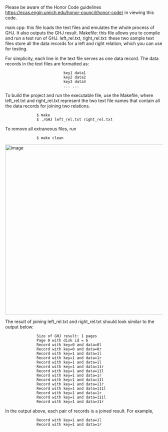 Please be aware of the Honor Code guidelines https://ecas.engin.umich.edu/honor-council/honor-code/ in viewing this code.

main.cpp: this file loads the text files and emulates the whole process of GHJ. It also outputs the GHJ result.
Makefile: this file allows you to compile and run a test run of GHJ.
left_rel.txt, right_rel.txt: these two sample text files store all the data records for a left and right relation, which you can use for testing. 

For simplicity, each line in the text file serves as one data record. The data records in the text files are formatted as:
                              
                              key1 data1
                              key2 data2
                              key3 data3
                              ... ...

To build the project and run the executable file, use the Makefile, 
where left_rel.txt and right_rel.txt represent the two text file names that contain all the data records for joining two relations.

                  $ make
                  $ ./GHJ left_rel.txt right_rel.txt

To remove all extraneous files, run
        
                  $ make clean

<img width="544" alt="image" src="https://github.com/kapilpownikar/ghj-algorithm/assets/93685855/0f19a5ed-424e-4cfa-a7a6-1e0634a4fe14">

The result of joining left_rel.txt and right_rel.txt should look similar to the output below:

                  Size of GHJ result: 1 pages
                  Page 0 with disk id = 6
                  Record with key=0 and data=0l
                  Record with key=0 and data=0r
                  Record with key=1 and data=1l
                  Record with key=1 and data=1r
                  Record with key=1 and data=1l
                  Record with key=1 and data=11r
                  Record with key=1 and data=11l
                  Record with key=1 and data=1r
                  Record with key=1 and data=11l
                  Record with key=1 and data=11r
                  Record with key=1 and data=111l
                  Record with key=1 and data=1r
                  Record with key=1 and data=111l
                  Record with key=1 and data=11r

In the output above, each pair of records is a joined result. For example,

                  Record with key=1 and data=1l
                  Record with key=1 and data=1r
